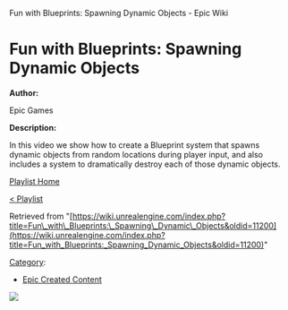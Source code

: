 Fun with Blueprints: Spawning Dynamic Objects - Epic Wiki                    

Fun with Blueprints: Spawning Dynamic Objects
=============================================

**Author:**

Epic Games

**Description:**

In this video we show how to create a Blueprint system that spawns dynamic objects from random locations during player input, and also includes a system to dramatically destroy each of those dynamic objects.

  

[Playlist Home](/Category:Epic_Video_Playlists "Category:Epic Video Playlists")

[< Playlist](/Fun_with_Blueprints_Playlist "Fun with Blueprints Playlist")

  

Retrieved from "[https://wiki.unrealengine.com/index.php?title=Fun\_with\_Blueprints:\_Spawning\_Dynamic\_Objects&oldid=11200](https://wiki.unrealengine.com/index.php?title=Fun_with_Blueprints:_Spawning_Dynamic_Objects&oldid=11200)"

[Category](/Special:Categories "Special:Categories"):

*   [Epic Created Content](/Category:Epic_Created_Content "Category:Epic Created Content")

  ![](https://tracking.unrealengine.com/track.png)